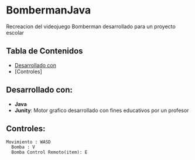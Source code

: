 # BombermanJava
Recreacion del videojuego Bomberman desarrollado para un proyecto escolar

## Tabla de Contenidos
* [Desarrollado con](#Desarrollado-con)
* [Controles]

## Desarrollado con:
* **Java**
* **Junity**: Motor grafico desarrollado con fines educativos por un profesor

## Controles:
    Movimiento : WASD
      Bomba : V 
      Bomba Control Remoto(item): E
